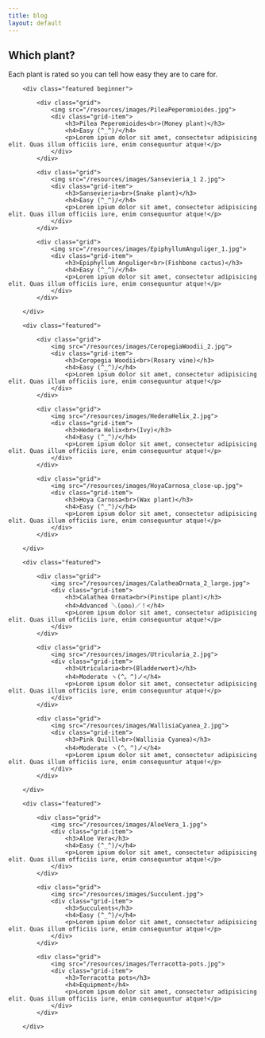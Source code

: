 ```yaml
---
title: blog
layout: default
---
```


<!-- Text section -->
<section>
    <article>
        <div class="text-item">
            <h2>Which plant?</h2>
            <p>Each plant is rated so you can tell how easy they are to care for.</p>
        </div>
    </article>
</section>


<!-- Featured grid section -->

<!-- Row 1 plants -->
<section>
    <article>

        <div class="featured beginner">

            <div class="grid">
                <img src="/resources/images/PileaPeperomioides.jpg">
                <div class="grid-item">
                    <h3>Pilea Peperomioides<br>(Money plant)</h3>
                    <h4>Easy (^_^)/</h4>
                    <p>Lorem ipsum dolor sit amet, consectetur adipisicing elit. Quas illum officiis iure, enim consequuntur atque!</p>
                </div>
            </div>

            <div class="grid">
                <img src="/resources/images/Sansevieria_1 2.jpg">
                <div class="grid-item">
                    <h3>Sansevieria<br>(Snake plant)</h3>
                    <h4>Easy (^_^)/</h4>
                    <p>Lorem ipsum dolor sit amet, consectetur adipisicing elit. Quas illum officiis iure, enim consequuntur atque!</p>
                </div>
            </div>

            <div class="grid">
                <img src="/resources/images/EpiphyllumAnguliger_1.jpg">
                <div class="grid-item">
                    <h3>Epiphyllum Anguliger<br>(Fishbone cactus)</h3>
                    <h4>Easy (^_^)/</h4>
                    <p>Lorem ipsum dolor sit amet, consectetur adipisicing elit. Quas illum officiis iure, enim consequuntur atque!</p>
                </div>
            </div>

        </div>

  </article>
</section>

<!-- Row 2 plants -->
<section>
    <article>

        <div class="featured">

            <div class="grid">
                <img src="/resources/images/CeropegiaWoodii_2.jpg">
                <div class="grid-item">
                    <h3>Ceropegia Woodii<br>(Rosary vine)</h3>
                    <h4>Easy (^_^)/</h4>
                    <p>Lorem ipsum dolor sit amet, consectetur adipisicing elit. Quas illum officiis iure, enim consequuntur atque!</p>
                </div>
            </div>

            <div class="grid">
                <img src="/resources/images/HederaHelix_2.jpg">
                <div class="grid-item">
                    <h3>Hedera Helix<br>(Ivy)</h3>
                    <h4>Easy (^_^)/</h4>
                    <p>Lorem ipsum dolor sit amet, consectetur adipisicing elit. Quas illum officiis iure, enim consequuntur atque!</p>
                </div>
            </div>

            <div class="grid">
                <img src="/resources/images/HoyaCarnosa_close-up.jpg">
                <div class="grid-item">
                    <h3>Hoya Carnosa<br>(Wax plant)</h3>
                    <h4>Easy (^_^)/</h4>
                    <p>Lorem ipsum dolor sit amet, consectetur adipisicing elit. Quas illum officiis iure, enim consequuntur atque!</p>
                </div>
            </div>

        </div>

  </article>
</section>

<!-- Row 3 plants -->
<section>
    <article>

        <div class="featured">

            <div class="grid">
                <img src="/resources/images/CalatheaOrnata_2_large.jpg">
                <div class="grid-item">
                    <h3>Calathea Ornata<br>(Pinstipe plant)</h3>
                    <h4>Advanced ＼(◎o◎)／！</h4>
                    <p>Lorem ipsum dolor sit amet, consectetur adipisicing elit. Quas illum officiis iure, enim consequuntur atque!</p>
                </div>
            </div>

            <div class="grid">
                <img src="/resources/images/Utricularia_2.jpg">
                <div class="grid-item">
                    <h3>Utricularia<br>(Bladderwort)</h3>
                    <h4>Moderate ヽ(^。^)ノ</h4>
                    <p>Lorem ipsum dolor sit amet, consectetur adipisicing elit. Quas illum officiis iure, enim consequuntur atque!</p>
                </div>
            </div>

            <div class="grid">
                <img src="/resources/images/WallisiaCyanea_2.jpg">
                <div class="grid-item">
                    <h3>Pink Quilll<br>(Wallisia Cyanea)</h3>
                    <h4>Moderate ヽ(^。^)ノ</h4>
                    <p>Lorem ipsum dolor sit amet, consectetur adipisicing elit. Quas illum officiis iure, enim consequuntur atque!</p>
                </div>
            </div>

        </div>

  </article>
</section>



<!-- Row 4 plants -->
<section>
    <article>

        <div class="featured">

            <div class="grid">
                <img src="/resources/images/AloeVera_1.jpg">
                <div class="grid-item">
                    <h3>Aloe Vera</h3>
                    <h4>Easy (^_^)/</h4>
                    <p>Lorem ipsum dolor sit amet, consectetur adipisicing elit. Quas illum officiis iure, enim consequuntur atque!</p>
                </div>
            </div>

            <div class="grid">
                <img src="/resources/images/Succulent.jpg">
                <div class="grid-item">
                    <h3>Succulents</h3>
                    <h4>Easy (^_^)/</h4>
                    <p>Lorem ipsum dolor sit amet, consectetur adipisicing elit. Quas illum officiis iure, enim consequuntur atque!</p>
                </div>
            </div>

            <div class="grid">
                <img src="/resources/images/Terracotta-pots.jpg">
                <div class="grid-item">
                    <h3>Terracotta pots</h3>
                    <h4>Equipment</h4>
                    <p>Lorem ipsum dolor sit amet, consectetur adipisicing elit. Quas illum officiis iure, enim consequuntur atque!</p>
                </div>
            </div>

        </div>

  </article>
</section>
